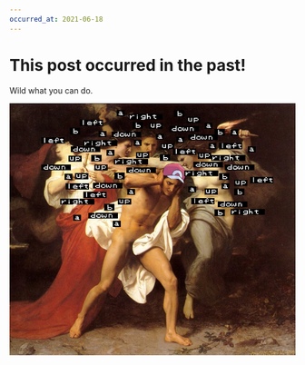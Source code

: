 ```yaml
---
occurred_at: 2021-06-18
---
```


# This post occurred in the past!

Wild what you can do.

![also images work. i am kinda cheating with this url rn - there's a bug with paths - but you get the idea](67d.jpg)
